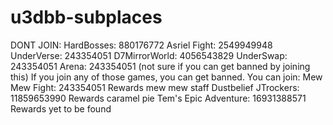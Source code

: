# u3dbb-subplaces
DONT JOIN:
HardBosses: 880176772
Asriel Fight: 2549949948
UnderVerse: 243354051
D7MirrorWorld: 4056543829
UnderSwap: 243354051
Arena: 243354051 (not sure if you can get banned by joining this)
If you join any of those games, you can get banned.
You can join:
Mew Mew Fight: 243354051 Rewards mew mew staff
Dustbelief JTrockers: 11859653990 Rewards caramel pie
Tem's Epic Adventure: 16931388571 Rewards yet to be found
